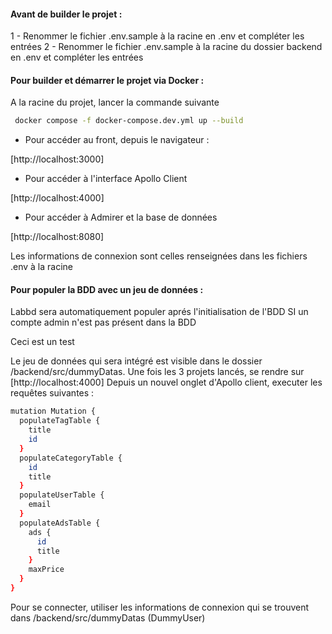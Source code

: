 #### Avant de builder le projet :

1 - Renommer le fichier .env.sample à la racine en .env et compléter les entrées
2 - Renommer le fichier .env.sample à la racine du dossier backend en .env et compléter les entrées

#### Pour builder et démarrer le projet via Docker :

A la racine du projet, lancer la commande suivante

```bash
 docker compose -f docker-compose.dev.yml up --build
```

- Pour accéder au front, depuis le navigateur :

[http://localhost:3000]

- Pour accéder à l'interface Apollo Client

[http://localhost:4000]

- Pour accéder à Admirer et la base de données

[http://localhost:8080]

Les informations de connexion sont celles renseignées dans les fichiers .env à la racine

#### Pour populer la BDD avec un jeu de données :

Labbd sera automatiquement populer aprés l'initialisation de l'BDD SI un compte admin n'est pas présent dans la BDD

Ceci est un test

Le jeu de données qui sera intégré est visible dans le dossier /backend/src/dummyDatas.
Une fois les 3 projets lancés, se rendre sur [http://localhost:4000]
Depuis un nouvel onglet d'Apollo client, executer les requêtes suivantes :

```bash
mutation Mutation {
  populateTagTable {
    title
    id
  }
  populateCategoryTable {
    id
    title
  }
  populateUserTable {
    email
  }
  populateAdsTable {
    ads {
      id
      title
    }
    maxPrice
  }
}
```

Pour se connecter, utiliser les informations de connexion qui se trouvent dans /backend/src/dummyDatas (DummyUser)
